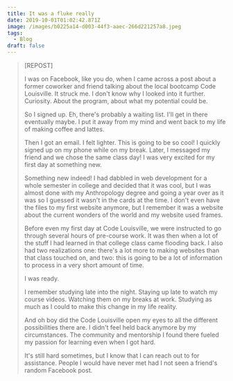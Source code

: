 ```yaml
---
title: It was a fluke really
date: 2019-10-01T01:02:42.871Z
image: /images/b0225a14-d003-44f3-aaec-266d221257a8.jpeg
tags:
  - Blog
draft: false
---
```

> \[REPOST]
>
> I was on Facebook, like you do, when I came across a post about a former coworker and friend talking about the local bootcamp Code Louisville. It struck me. I don't know why I looked into it further. Curiosity. About the program, about what my potential could be.
>
> So I signed up. Eh, there's probably a waiting list. I'll get in there eventually maybe. I put it away from my mind and went back to my life of making coffee and lattes.
>
> Then I got an email. I felt lighter. This is going to be so cool! I quickly signed up on my phone while on my break. Later, I messaged my friend and we chose the same class day! I was very excited for my first day at something new.
>
> Something new indeed! I had dabbled in web development for a whole semester in college and decided that it was cool, but I was almost done with my Anthropology degree and going a year over as it was so I guessed it wasn't in the cards at the time. I don't even have the files to my first website anymore, but I remember it was a website about the current wonders of the world and my website used frames.
>
> Before even my first day at Code Louisville, we were instructed to go through several hours of pre-course work. It was then when a lot of the stuff I had learned in that college class came flooding back. I also had two realizations one: there's a lot more to making websites than that class touched on, and two: this is going to be a lot of information to process in a very short amount of time.
>
> I was ready.
>
> I remember studying late into the night. Staying up late to watch my course videos. Watching them on my breaks at work. Studying as much as I could to make this change in my life reality.
>
> And oh boy did the Code Louisville open my eyes to all the different possibilities there are. I didn't feel held back anymore by my circumstances. The community and mentorship I found there fueled my passion for learning even when I got hard.
>
> It's still hard sometimes, but I know that I can reach out to for assistance. People I would have never met had I not seen a friend's random Facebook post.
